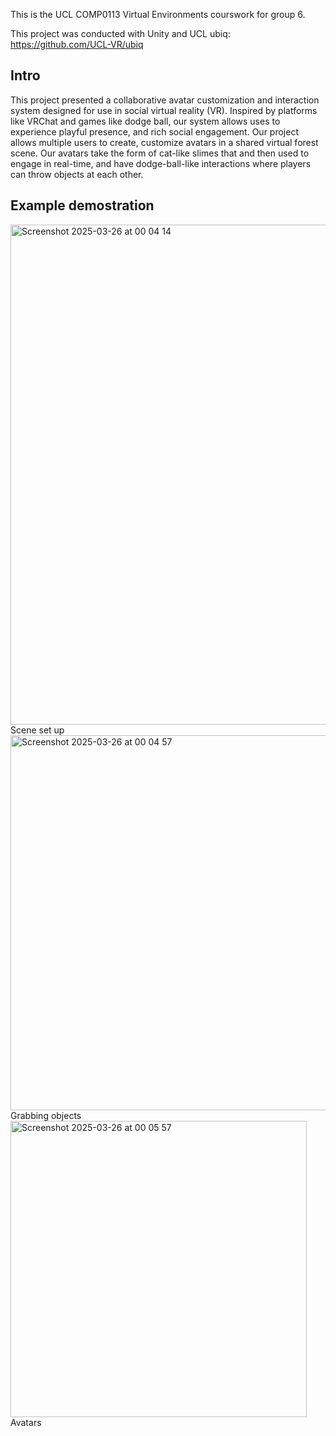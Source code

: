 This is the UCL COMP0113 Virtual Environments courswork for group 6.

This project was conducted with Unity and UCL ubiq: https://github.com/UCL-VR/ubiq

## Intro
This project presented a collaborative avatar customization and interaction system designed for use in social virtual reality (VR). Inspired by platforms like VRChat and games like dodge ball, our system allows uses to experience playful presence, and rich social engagement. Our project allows multiple users to create, customize avatars in a shared virtual forest scene. Our avatars take the form of cat-like slimes that and then used to engage in real-time, and have dodge-ball-like interactions where players can throw objects at each other.

## Example demostration
<img width="800" alt="Screenshot 2025-03-26 at 00 04 14" src="https://github.com/user-attachments/assets/f04c850d-7690-4bc9-a6e2-895d344bf157" />
Scene set up
<img width="600" alt="Screenshot 2025-03-26 at 00 04 57" src="https://github.com/user-attachments/assets/bd04da50-ed5e-43e2-9e6b-d0f1aa038a38" />
Grabbing objects
<img width="474" alt="Screenshot 2025-03-26 at 00 05 57" src="https://github.com/user-attachments/assets/10d3f0f6-66b5-43ee-bb80-c456925be3a5" /> Avatars
